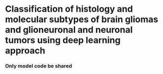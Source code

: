 # Classification of histology and molecular subtypes of brain gliomas and glioneuronal and neuronal tumors using deep learning approach

### Only model code be shared
